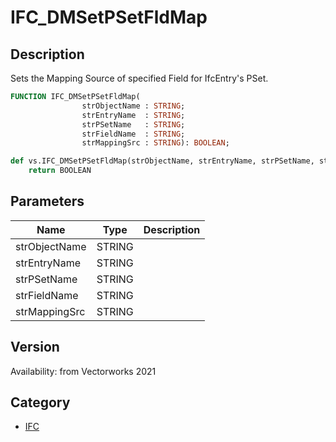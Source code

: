 # IFC_DMSetPSetFldMap

## Description
Sets the Mapping Source of specified Field for IfcEntry's PSet.

```pascal
FUNCTION IFC_DMSetPSetFldMap(
				strObjectName : STRING;
				strEntryName  : STRING;
				strPSetName   : STRING;
				strFieldName  : STRING;
				strMappingSrc : STRING): BOOLEAN;
```

```python
def vs.IFC_DMSetPSetFldMap(strObjectName, strEntryName, strPSetName, strFieldName, strMappingSrc):
    return BOOLEAN
```

## Parameters
|Name|Type|Description|
|---|---|---|
|strObjectName|STRING|   |
|strEntryName|STRING|   |
|strPSetName|STRING|   |
|strFieldName|STRING|   |
|strMappingSrc|STRING|   |

## Version
Availability: from Vectorworks 2021

## Category
* [IFC](../Categories/IFC.md)
